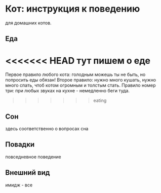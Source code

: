 # Кот: инструкция к поведению
для домашних котов.

## Еда
<<<<<<< HEAD
тут пишем о еде 
=======
Первое правило любого кота: голодным можешь ты не быть, но попросить еды обязан!
Второе правило: нужно много кушать, нужно много спать, чтоб котом огромным и толстым стать.
Правило номер три: при любых звуках на кухне - немедленно беги туда.

>>>>>>> eating
## Сон
здесь соответственно о вопросах сна
## Повадки
повседневное поведение
## Внешний вид
имидж - все